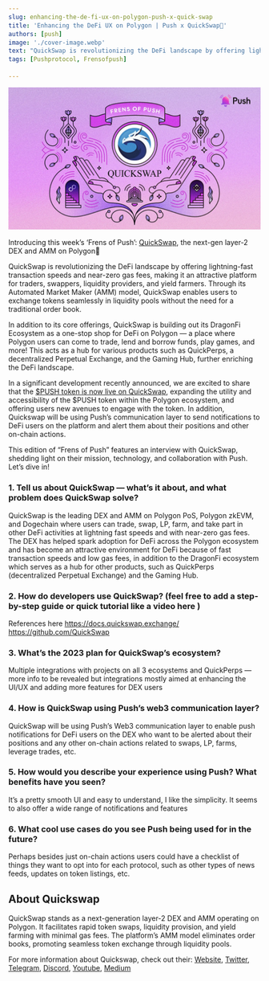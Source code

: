 ```yaml
---
slug: enhancing-the-de-fi-ux-on-polygon-push-x-quick-swap
title: 'Enhancing the DeFi UX on Polygon | Push x QuickSwap🐲'
authors: [push]
image: './cover-image.webp'
text: "QuickSwap is revolutionizing the DeFi landscape by offering lightning-fast transaction speeds and near-zero gas fees, making it an attractive platform for traders, swappers, liquidity providers, and yield farmers. Through its Automated Market Maker (AMM) model, QuickSwap enables users to exchange tokens seamlessly in liquidity pools without the need for a traditional order book."
tags: [Pushprotocol, Frensofpush]

---
```


![Cover image of Enhancing the DeFi UX on Polygon | Push x QuickSwap🐲](./cover-image.webp)
<!--truncate-->


Introducing this week’s ‘Frens of Push’: [QuickSwap](https://quickswap.exchange/), the next-gen layer-2 DEX and AMM on Polygon🎉



QuickSwap is revolutionizing the DeFi landscape by offering lightning-fast transaction speeds and near-zero gas fees, making it an attractive platform for traders, swappers, liquidity providers, and yield farmers. Through its Automated Market Maker (AMM) model, QuickSwap enables users to exchange tokens seamlessly in liquidity pools without the need for a traditional order book.

In addition to its core offerings, QuickSwap is building out its DragonFi Ecosystem as a one-stop shop for DeFi on Polygon — a place where Polygon users can come to trade, lend and borrow funds, play games, and more! This acts as a hub for various products such as QuickPerps, a decentralized Perpetual Exchange, and the Gaming Hub, further enriching the DeFi landscape.

In a significant development recently announced, we are excited to share that the [$PUSH token is now live on QuickSwap](https://medium.com/push-protocol/push-is-live-on-polygon-quickswap-b683ef0f71d8), expanding the utility and accessibility of the $PUSH token within the Polygon ecosystem, and offering users new avenues to engage with the token. In addition, Quickswap will be using Push’s communication layer to send notifications to DeFi users on the platform and alert them about their positions and other on-chain actions.

This edition of “Frens of Push” features an interview with QuickSwap, shedding light on their mission, technology, and collaboration with Push. Let’s dive in!


### 1. Tell us about QuickSwap — what’s it about, and what problem does QuickSwap solve?
QuickSwap is the leading DEX and AMM on Polygon PoS, Polygon zkEVM, and Dogechain where users can trade, swap, LP, farm, and take part in other DeFi activities at lightning fast speeds and with near-zero gas fees. The DEX has helped spark adoption for DeFi across the Polygon ecosystem and has become an attractive environment for DeFi because of fast transaction speeds and low gas fees, in addition to the DragonFi ecosystem which serves as a hub for other products, such as QuickPerps (decentralized Perpetual Exchange) and the Gaming Hub.

### 2. How do developers use QuickSwap? (feel free to add a step-by-step guide or quick tutorial like a video here )
References here https://docs.quickswap.exchange/ https://github.com/QuickSwap

### 3. What’s the 2023 plan for QuickSwap’s ecosystem?
Multiple integrations with projects on all 3 ecosystems and QuickPerps — more info to be revealed but integrations mostly aimed at enhancing the UI/UX and adding more features for DEX users

### 4. How is QuickSwap using Push’s web3 communication layer?
QuickSwap will be using Push’s Web3 communication layer to enable push notifications for DeFi users on the DEX who want to be alerted about their positions and any other on-chain actions related to swaps, LP, farms, leverage trades, etc.

### 5. How would you describe your experience using Push? What benefits have you seen?
It’s a pretty smooth UI and easy to understand, I like the simplicity. It seems to also offer a wide range of notifications and features

### 6. What cool use cases do you see Push being used for in the future?
Perhaps besides just on-chain actions users could have a checklist of things they want to opt into for each protocol, such as other types of news feeds, updates on token listings, etc.

## About Quickswap
QuickSwap stands as a next-generation layer-2 DEX and AMM operating on Polygon. It facilitates rapid token swaps, liquidity provision, and yield farming with minimal gas fees. The platform’s AMM model eliminates order books, promoting seamless token exchange through liquidity pools.

For more information about Quickswap, check out their: [Website](https://quickswap.exchange/#/), [Twitter](https://twitter.com/QuickswapDEX), [Telegram](https://t.me/QuickSwapDEX), [Discord](https://discord.com/invite/dSMd7AFH36), [Youtube](https://www.youtube.com/channel/UCrPlF-DBwD-UzLFDzJ4Z5Fw), [Medium](https://quickswap-layer2.medium.com/)



